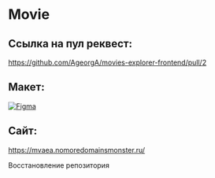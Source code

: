 # Movie

## Ссылка на пул реквест:

https://github.com/AgeorgA/movies-explorer-frontend/pull/2

## Макет:

[![Figma](https://static.figma.com/app/icon/1/favicon.svg)](https://www.figma.com/file/6FMWkB94wE7KTkcCgUXtnC/%D0%94%D0%B8%D0%BF%D0%BB%D0%BE%D0%BC%D0%BD%D1%8B%D0%B9-%D0%BF%D1%80%D0%BE%D0%B5%D0%BA%D1%82?type=design&node-id=1-1534&mode=design&t=RddIQSLn6RppO84L-0)

## Сайт:

https://mvaea.nomoredomainsmonster.ru/

Восстановление репозитория
